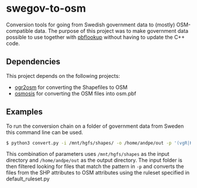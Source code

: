 # swegov-to-osm
Conversion tools for going from Swedish government data to (mostly) OSM-compatible data. The purpose of this project was to make government data possible to use together with [pbflookup](https://github.com/thomasfischer-his/pbflookup) without having to update the C++ code.

## Dependencies
This project depends on the following projects:

* [ogr2osm](https://github.com/pnorman/ogr2osm) for converting the Shapefiles to OSM
* [osmosis](https://github.com/openstreetmap/osmosis) for converting the OSM files into osm.pbf

## Examples

To run the conversion chain on a folder of government data from Sweden this command line can be used.
```bash
$ python3 convert.py -i /mnt/hgfs/shapes/ -o /home/andpe/out -p '(vgR|Kommun|Lan|bt_riks|mb_riks_centroid).*shp$' default_ruleset.py
```
This combination of parameters uses ```/mnt/hgfs/shapes``` as the input directory and ```/home/andpe/out``` as the output directory. The input folder is then filtered looking for files that match the pattern in ```-p``` and converts the files from the SHP attributes to OSM attributes using the ruleset specified in default_ruleset.py